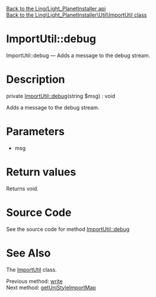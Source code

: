 [Back to the Ling/Light_PlanetInstaller api](https://github.com/lingtalfi/Light_PlanetInstaller/blob/master/doc/api/Ling/Light_PlanetInstaller.md)<br>
[Back to the Ling\Light_PlanetInstaller\Util\ImportUtil class](https://github.com/lingtalfi/Light_PlanetInstaller/blob/master/doc/api/Ling/Light_PlanetInstaller/Util/ImportUtil.md)


ImportUtil::debug
================



ImportUtil::debug — Adds a message to the debug stream.




Description
================


private [ImportUtil::debug](https://github.com/lingtalfi/Light_PlanetInstaller/blob/master/doc/api/Ling/Light_PlanetInstaller/Util/ImportUtil/debug.md)(string $msg) : void




Adds a message to the debug stream.




Parameters
================


- msg

    


Return values
================

Returns void.








Source Code
===========
See the source code for method [ImportUtil::debug](https://github.com/lingtalfi/Light_PlanetInstaller/blob/master/Util/ImportUtil.php#L1447-L1452)


See Also
================

The [ImportUtil](https://github.com/lingtalfi/Light_PlanetInstaller/blob/master/doc/api/Ling/Light_PlanetInstaller/Util/ImportUtil.md) class.

Previous method: [write](https://github.com/lingtalfi/Light_PlanetInstaller/blob/master/doc/api/Ling/Light_PlanetInstaller/Util/ImportUtil/write.md)<br>Next method: [getUniStyleImportMap](https://github.com/lingtalfi/Light_PlanetInstaller/blob/master/doc/api/Ling/Light_PlanetInstaller/Util/ImportUtil/getUniStyleImportMap.md)<br>

